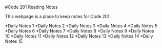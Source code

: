#Code 201 Reading Notes

This webpage is a place to keep notes for Code 201.  

*Daily Notes 1
*Daily Notes 2
*Daily Notes 3
*Daily Notes 4
*Daily Notes 5
*Daily Notes 6
*Daily Notes 7
*Daily Notes 8
*Daily Notes 9
*Daily Notes 10
*Daily Notes 11
*Daily Notes 12
*Daily Notes 13
*Daily Notes 14
*Daily Notes 15

